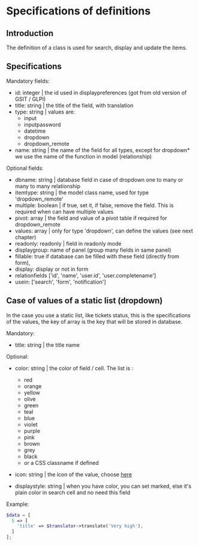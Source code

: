 # Specifications of definitions

## Introduction

The definition of a class is used for search, display and update the items.

## Specifications


Mandatory fields:

* id: integer | the id used in displaypreferences (got from old version of GSIT / GLPI)
* title: string | the title of the field, with translation
* type: string | values are:
  * input
  * inputpassword
  * datetime
  * dropdown
  * dropdown_remote
* name: string | the name of the field for all types, except for dropdown* we use the name of the function in model (relationship)

Optional fields:

* dbname: string | database field in case of dropdown one to many or many to many relationship
* itemtype: string | the model class name, used for type 'dropdown_remote'
* multiple: boolean | if true, set it, if false, remove the field. This is required when can have multiple values
* pivot: array | the field and value of a pivot table if required for dropdown_remote
* values: array | only for type 'dropdown', can define the values (see next chapter)
* readonly: readonly | field in readonly mode
* displaygroup: name of panel (group many fields in same panel)
* fillable: true if database can be filled with these field (directly from form),
* display: display or not in form
* relationfields ['id', 'name', 'user.id', 'user.completename']
* usein: ['search', 'form', 'notification']


## Case of values of a static list (dropdown)

In the case you use a static list, like tickets status, this is the specifications of the values, the key of array is the key that will be stored in database.

Mandatory:

* title: string | the title name

Optional:

* color: string | the color of field / cell. The list is :
  * red
  * orange
  * yellow
  * olive
  * green
  * teal
  * blue
  * violet
  * purple
  * pink
  * brown
  * grey
  * black
  * or a CSS classname if defined

* icon: string | the icon of the value, choose [here](https://fomantic-ui.com/elements/icon.html)
* displaystyle: string | when you have color, you can set marked, else it's plain color in search cell and no need this field

Example:

```php
$data = [
  5 => [
    'title' => $translator->translate('Very high'),
  ]
];
```